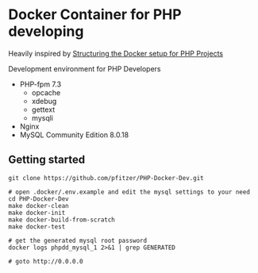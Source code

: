 # Docker Container for PHP developing
Heavily inspired by [Structuring the Docker setup for PHP Projects](https://www.pascallandau.com/blog/structuring-the-docker-setup-for-php-projects/)

Development environment for PHP Developers

* PHP-fpm 7.3
    * opcache
    * xdebug
    * gettext
    * mysqli
* Nginx
* MySQL Community Edition 8.0.18

## Getting started
````
git clone https://github.com/pfitzer/PHP-Docker-Dev.git

# open .docker/.env.example and edit the mysql settings to your need
cd PHP-Docker-Dev
make docker-clean
make docker-init
make docker-build-from-scratch
make docker-test

# get the generated mysql root password
docker logs phpdd_mysql_1 2>&1 | grep GENERATED

# goto http://0.0.0.0
````
